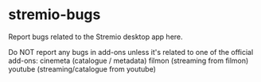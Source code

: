 # stremio-bugs

Report bugs related to the Stremio desktop app here.

Do NOT report any bugs in add-ons unless it's related to one of the official add-ons:
cinemeta (catalogue / metadata)
filmon (streaming from filmon)
youtube (streaming/catalogue from youtube)
